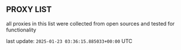## PROXY LIST

all proxies in this list were collected from open sources and tested for functionality

last update: `2025-01-23 03:36:15.885033+00:00` UTC